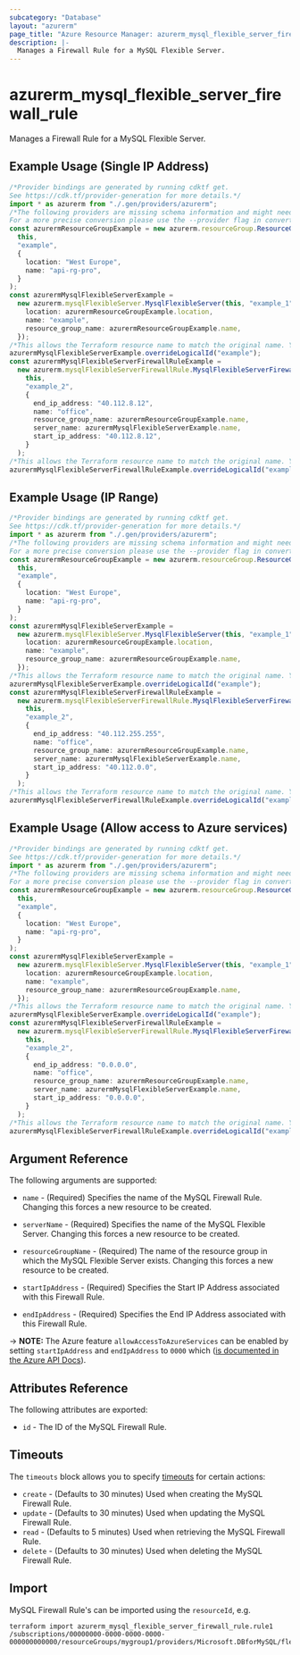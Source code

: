 ```yaml
---
subcategory: "Database"
layout: "azurerm"
page_title: "Azure Resource Manager: azurerm_mysql_flexible_server_firewall_rule"
description: |-
  Manages a Firewall Rule for a MySQL Flexible Server.
---
```


# azurerm\_mysql\_flexible\_server\_firewall\_rule

Manages a Firewall Rule for a MySQL Flexible Server.

## Example Usage (Single IP Address)

```typescript
/*Provider bindings are generated by running cdktf get.
See https://cdk.tf/provider-generation for more details.*/
import * as azurerm from "./.gen/providers/azurerm";
/*The following providers are missing schema information and might need manual adjustments to synthesize correctly: azurerm.
For a more precise conversion please use the --provider flag in convert.*/
const azurermResourceGroupExample = new azurerm.resourceGroup.ResourceGroup(
  this,
  "example",
  {
    location: "West Europe",
    name: "api-rg-pro",
  }
);
const azurermMysqlFlexibleServerExample =
  new azurerm.mysqlFlexibleServer.MysqlFlexibleServer(this, "example_1", {
    location: azurermResourceGroupExample.location,
    name: "example",
    resource_group_name: azurermResourceGroupExample.name,
  });
/*This allows the Terraform resource name to match the original name. You can remove the call if you don't need them to match.*/
azurermMysqlFlexibleServerExample.overrideLogicalId("example");
const azurermMysqlFlexibleServerFirewallRuleExample =
  new azurerm.mysqlFlexibleServerFirewallRule.MysqlFlexibleServerFirewallRule(
    this,
    "example_2",
    {
      end_ip_address: "40.112.8.12",
      name: "office",
      resource_group_name: azurermResourceGroupExample.name,
      server_name: azurermMysqlFlexibleServerExample.name,
      start_ip_address: "40.112.8.12",
    }
  );
/*This allows the Terraform resource name to match the original name. You can remove the call if you don't need them to match.*/
azurermMysqlFlexibleServerFirewallRuleExample.overrideLogicalId("example");

```

## Example Usage (IP Range)

```typescript
/*Provider bindings are generated by running cdktf get.
See https://cdk.tf/provider-generation for more details.*/
import * as azurerm from "./.gen/providers/azurerm";
/*The following providers are missing schema information and might need manual adjustments to synthesize correctly: azurerm.
For a more precise conversion please use the --provider flag in convert.*/
const azurermResourceGroupExample = new azurerm.resourceGroup.ResourceGroup(
  this,
  "example",
  {
    location: "West Europe",
    name: "api-rg-pro",
  }
);
const azurermMysqlFlexibleServerExample =
  new azurerm.mysqlFlexibleServer.MysqlFlexibleServer(this, "example_1", {
    location: azurermResourceGroupExample.location,
    name: "example",
    resource_group_name: azurermResourceGroupExample.name,
  });
/*This allows the Terraform resource name to match the original name. You can remove the call if you don't need them to match.*/
azurermMysqlFlexibleServerExample.overrideLogicalId("example");
const azurermMysqlFlexibleServerFirewallRuleExample =
  new azurerm.mysqlFlexibleServerFirewallRule.MysqlFlexibleServerFirewallRule(
    this,
    "example_2",
    {
      end_ip_address: "40.112.255.255",
      name: "office",
      resource_group_name: azurermResourceGroupExample.name,
      server_name: azurermMysqlFlexibleServerExample.name,
      start_ip_address: "40.112.0.0",
    }
  );
/*This allows the Terraform resource name to match the original name. You can remove the call if you don't need them to match.*/
azurermMysqlFlexibleServerFirewallRuleExample.overrideLogicalId("example");

```

## Example Usage (Allow access to Azure services)

```typescript
/*Provider bindings are generated by running cdktf get.
See https://cdk.tf/provider-generation for more details.*/
import * as azurerm from "./.gen/providers/azurerm";
/*The following providers are missing schema information and might need manual adjustments to synthesize correctly: azurerm.
For a more precise conversion please use the --provider flag in convert.*/
const azurermResourceGroupExample = new azurerm.resourceGroup.ResourceGroup(
  this,
  "example",
  {
    location: "West Europe",
    name: "api-rg-pro",
  }
);
const azurermMysqlFlexibleServerExample =
  new azurerm.mysqlFlexibleServer.MysqlFlexibleServer(this, "example_1", {
    location: azurermResourceGroupExample.location,
    name: "example",
    resource_group_name: azurermResourceGroupExample.name,
  });
/*This allows the Terraform resource name to match the original name. You can remove the call if you don't need them to match.*/
azurermMysqlFlexibleServerExample.overrideLogicalId("example");
const azurermMysqlFlexibleServerFirewallRuleExample =
  new azurerm.mysqlFlexibleServerFirewallRule.MysqlFlexibleServerFirewallRule(
    this,
    "example_2",
    {
      end_ip_address: "0.0.0.0",
      name: "office",
      resource_group_name: azurermResourceGroupExample.name,
      server_name: azurermMysqlFlexibleServerExample.name,
      start_ip_address: "0.0.0.0",
    }
  );
/*This allows the Terraform resource name to match the original name. You can remove the call if you don't need them to match.*/
azurermMysqlFlexibleServerFirewallRuleExample.overrideLogicalId("example");

```

## Argument Reference

The following arguments are supported:

*   `name` - (Required) Specifies the name of the MySQL Firewall Rule. Changing this forces a new resource to be created.

*   `serverName` - (Required) Specifies the name of the MySQL Flexible Server. Changing this forces a new resource to be created.

*   `resourceGroupName` - (Required) The name of the resource group in which the MySQL Flexible Server exists. Changing this forces a new resource to be created.

*   `startIpAddress` - (Required) Specifies the Start IP Address associated with this Firewall Rule.

*   `endIpAddress` - (Required) Specifies the End IP Address associated with this Firewall Rule.

\-> **NOTE:** The Azure feature `allowAccessToAzureServices` can be enabled by setting `startIpAddress` and `endIpAddress` to `0000` which ([is documented in the Azure API Docs](https://docs.microsoft.com/rest/api/sql/firewallrules/createorupdate)).

## Attributes Reference

The following attributes are exported:

* `id` - The ID of the MySQL Firewall Rule.

## Timeouts

The `timeouts` block allows you to specify [timeouts](https://www.terraform.io/language/resources/syntax#operation-timeouts) for certain actions:

* `create` - (Defaults to 30 minutes) Used when creating the MySQL Firewall Rule.
* `update` - (Defaults to 30 minutes) Used when updating the MySQL Firewall Rule.
* `read` - (Defaults to 5 minutes) Used when retrieving the MySQL Firewall Rule.
* `delete` - (Defaults to 30 minutes) Used when deleting the MySQL Firewall Rule.

## Import

MySQL Firewall Rule's can be imported using the `resourceId`, e.g.

```shell
terraform import azurerm_mysql_flexible_server_firewall_rule.rule1 /subscriptions/00000000-0000-0000-0000-000000000000/resourceGroups/mygroup1/providers/Microsoft.DBforMySQL/flexibleServers/flexibleServer1/firewallRules/firewallRule1
```
